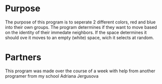 # Purpose
The purpose of this program is to seperate 2 different colors, red and blue into their own groups. The program determines if they want to move based on the identity of their immedate neighbors. If the space determines it should ove it moves to an empty (white) space, wich it selects at random.

# Partners
This program was made over the course of a week with help from another programer from my school Adriana Jergusova
